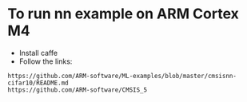 # To run nn example on ARM Cortex M4
* Install caffe
* Follow the links:
```
https://github.com/ARM-software/ML-examples/blob/master/cmsisnn-cifar10/README.md
https://github.com/ARM-software/CMSIS_5
```

